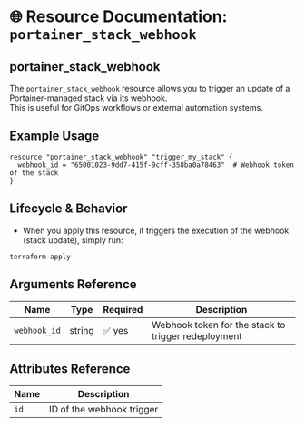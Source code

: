 # 🌐 Resource Documentation: `portainer_stack_webhook`

## portainer_stack_webhook
The `portainer_stack_webhook` resource allows you to trigger an update of a Portainer-managed stack via its webhook.  
This is useful for GitOps workflows or external automation systems.

## Example Usage
```hcl
resource "portainer_stack_webhook" "trigger_my_stack" {
  webhook_id = "65001023-9dd7-415f-9cff-358ba0a78463"  # Webhook token of the stack
}
```
## Lifecycle & Behavior
- When you apply this resource, it triggers the execution of the webhook (stack update), simply run:
```hcl
terraform apply
```

## Arguments Reference
| Name          | Type   | Required | Description                                                    |
|---------------|--------|----------|----------------------------------------------------------------|
| `webhook_id`  | string | ✅ yes   | Webhook token for the stack to trigger redeployment            |

## Attributes Reference
| Name | Description              |
|------|--------------------------|
| `id` | ID of the webhook trigger|
